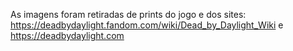 As imagens foram retiradas de prints do jogo e dos sites: https://deadbydaylight.fandom.com/wiki/Dead_by_Daylight_Wiki  e  https://deadbydaylight.com
